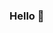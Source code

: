 ### Hello 👋

<!--
**howhigare/howhigare** is a ✨ _special_ ✨ repository because its `README.md` (this file) appears on your GitHub profile.
![Register - Login](https://github.com/howhigare/howhigare/assets/128337531/88b6ea3d-9698-4474-877f-8a92e9f7e659)
<img align="right" alt="maomao" width="400" src="[https://i.imgur.com/L23H0Ik.gif](https://user-images.githubusercontent.com/74038190/212284094-e50ceae2-de86-4dd6-9f9c-a3ebcb3ede9e.gi)">

Here are some ideas to get you started:
- 🔭 I’m currently working on ...
- 🌱 I’m currently learning ...
- 👯 I’m looking to collaborate on ...

- 🤔 I’m looking for help with ...
- 💬 Ask me about ...
- 📫 How to reach me: ...
- 😄 Pronouns: ...
- ⚡ Fun fact: ...
-->
